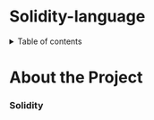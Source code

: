 # Solidity-language

<details>
    <summary>   Table of contents </summary>
    <ol>
        <li>
        <a href="#about-the-project"> About the Project </a>
        </li>
    </ol>
</details>

# About the Project

### Solidity
